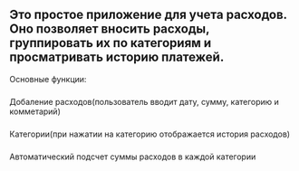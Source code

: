 Это простое приложение для учета расходов. 
Оно позволяет вносить расходы, группировать их по категориям и просматривать историю платежей.
-----------------------------------
Основные функции:
### 
Добаление расходов(пользователь вводит дату, сумму, категорию и комметарий)
### 
Категории(при нажатии на категорию отображается история расходов)
### 
Автоматический подсчет суммы расходов в каждой категории
### 
